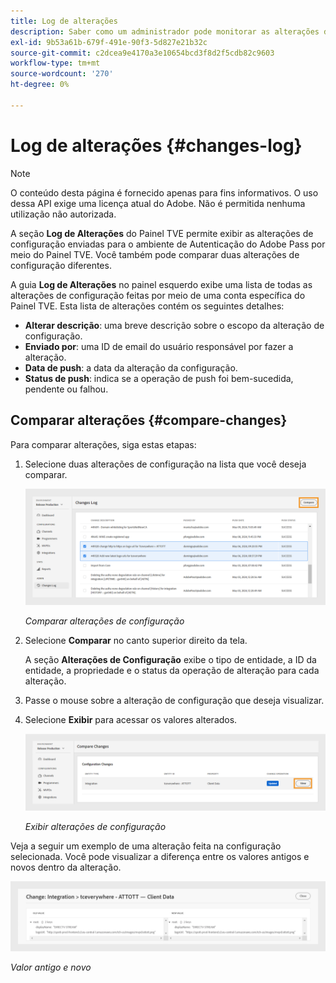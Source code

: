 ```yaml
---
title: Log de alterações
description: Saber como um administrador pode monitorar as alterações de configuração no Painel TVE.
exl-id: 9b53a61b-679f-491e-90f3-5d827e21b32c
source-git-commit: c2dcea9e4170a3e10654bcd3f8d2f5cdb82c9603
workflow-type: tm+mt
source-wordcount: '270'
ht-degree: 0%

---
```


# Log de alterações {#changes-log}

>[!NOTE]
>
>O conteúdo desta página é fornecido apenas para fins informativos. O uso dessa API exige uma licença atual do Adobe. Não é permitida nenhuma utilização não autorizada.

A seção **Log de Alterações** do Painel TVE permite exibir as alterações de configuração enviadas para o ambiente de Autenticação do Adobe Pass por meio do Painel TVE. Você também pode comparar duas alterações de configuração diferentes.

A guia **Log de Alterações** no painel esquerdo exibe uma lista de todas as alterações de configuração feitas por meio de uma conta específica do Painel TVE. Esta lista de alterações contém os seguintes detalhes:

* **Alterar descrição**: uma breve descrição sobre o escopo da alteração de configuração.
* **Enviado por**: uma ID de email do usuário responsável por fazer a alteração.
* **Data de push**: a data da alteração da configuração.
* **Status de push**: indica se a operação de push foi bem-sucedida, pendente ou falhou.

## Comparar alterações {#compare-changes}

Para comparar alterações, siga estas etapas:

1. Selecione duas alterações de configuração na lista que você deseja comparar.

   ![Comparar alterações de configuração](assets/select-changes.png)

   *Comparar alterações de configuração*

1. Selecione **Comparar** no canto superior direito da tela.

   A seção **Alterações de Configuração** exibe o tipo de entidade, a ID da entidade, a propriedade e o status da operação de alteração para cada alteração.

1. Passe o mouse sobre a alteração de configuração que deseja visualizar.
1. Selecione **Exibir** para acessar os valores alterados.

   ![Exibir alterações de configuração](assets/view-changes.png)

   *Exibir alterações de configuração*

Veja a seguir um exemplo de uma alteração feita na configuração selecionada. Você pode visualizar a diferença entre os valores antigos e novos dentro da alteração.

![Valor antigo e novo](assets/change.png)

*Valor antigo e novo*
